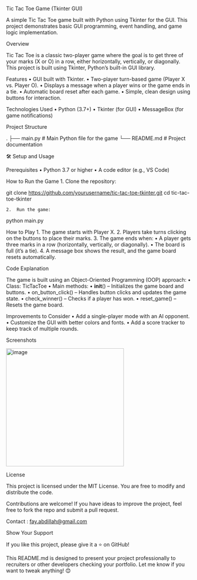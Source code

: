 Tic Tac Toe Game (Tkinter GUI)

A simple Tic Tac Toe game built with Python using Tkinter for the GUI. This project demonstrates basic GUI programming, event handling, and game logic implementation.

Overview

Tic Tac Toe is a classic two-player game where the goal is to get three of your marks (X or O) in a row, either horizontally, vertically, or diagonally. This project is built using Tkinter, Python’s built-in GUI library.

Features
	•	GUI built with Tkinter.
	•	Two-player turn-based game (Player X vs. Player O).
	•	Displays a message when a player wins or the game ends in a tie.
	•	Automatic board reset after each game.
	•	Simple, clean design using buttons for interaction.

Technologies Used
	•	Python (3.7+)
	•	Tkinter (for GUI)
	•	MessageBox (for game notifications)

Project Structure

.
├── main.py          # Main Python file for the game
└── README.md        # Project documentation

🛠️ Setup and Usage

Prerequisites
	•	Python 3.7 or higher
	•	A code editor (e.g., VS Code)

How to Run the Game
	1.	Clone the repository:

git clone https://github.com/yourusername/tic-tac-toe-tkinter.git
cd tic-tac-toe-tkinter


	2.	Run the game:

python main.py

How to Play
	1.	The game starts with Player X.
	2.	Players take turns clicking on the buttons to place their marks.
	3.	The game ends when:
		•	A player gets three marks in a row (horizontally, vertically, or diagonally).
		•	The board is full (it’s a tie).
	4.	A message box shows the result, and the game board resets automatically.

Code Explanation

The game is built using an Object-Oriented Programming (OOP) approach:
	•	Class: TicTacToe
	•	Main methods:
	•	__init__() – Initializes the game board and buttons.
	•	on_button_click() – Handles button clicks and updates the game state.
	•	check_winner() – Checks if a player has won.
	•	reset_game() – Resets the game board.

Improvements to Consider
	•	Add a single-player mode with an AI opponent.
	•	Customize the GUI with better colors and fonts.
	•	Add a score tracker to keep track of multiple rounds.

Screenshots

<img width="321" alt="image" src="https://github.com/user-attachments/assets/4cdd6c07-098f-4faf-84a2-ffc6bacc9584" />

License

This project is licensed under the MIT License. You are free to modify and distribute the code.

Contributions are welcome!
If you have ideas to improve the project, feel free to fork the repo and submit a pull request.

Contact : fay.abdillah@gmail.com

Show Your Support

If you like this project, please give it a ⭐️ on GitHub!

This README.md is designed to present your project professionally to recruiters or other developers checking your portfolio. Let me know if you want to tweak anything! 😊
